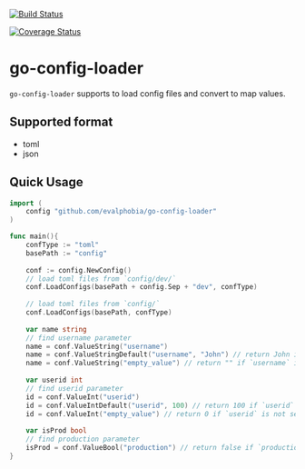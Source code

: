 [![Build Status](https://drone.io/github.com/evalphobia/go-config-loader/status.png)](https://drone.io/github.com/evalphobia/go-config-loader/latest)


[![Coverage Status](https://coveralls.io/repos/evalphobia/go-config-loader/badge.svg?branch=master)](https://coveralls.io/r/evalphobia/go-config-loader?branch=master)


# go-config-loader

`go-config-loader` supports to load config files and convert to map values.


## Supported format

- toml
- json

## Quick Usage


```go
import (
	config "github.com/evalphobia/go-config-loader"
)

func main(){
	confType := "toml"
	basePath := "config"
	
	conf := config.NewConfig()
	// load toml files from `config/dev/`
	conf.LoadConfigs(basePath + config.Sep + "dev", confType)
	
	// load toml files from `config/`
	conf.LoadConfigs(basePath, confType)
	
	var name string
	// find username parameter
	name = conf.ValueString("username")
	name = conf.ValueStringDefault("username", "John") // return John if `username` is not set
	name = conf.ValueString("empty_value") // return "" if `username` is not set
	
	var userid int 
	// find userid parameter
	id = conf.ValueInt("userid")
	id = conf.ValueIntDefault("userid", 100) // return 100 if `userid` is not set
	id = conf.ValueInt("empty_value") // return 0 if `userid` is not set
	
	var isProd bool
	// find production parameter
	isProd = conf.ValueBool("production") // return false if `production` is not set
}
```
